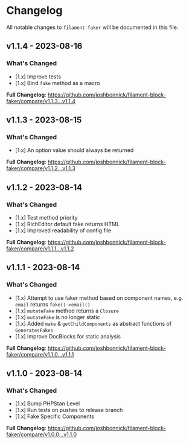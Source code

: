 # Changelog

All notable changes to `filament-faker` will be documented in this file.

## v1.1.4 - 2023-08-16

### What's Changed

- [1.x] Improve tests
- [1.x] Bind `fake` method as a macro

**Full Changelog**: https://github.com/joshbonnick/filament-block-faker/compare/v1.1.3...v1.1.4

## v1.1.3 - 2023-08-15

### What's Changed

- [1.x] An option value should always be returned

**Full Changelog**: https://github.com/joshbonnick/filament-block-faker/compare/v1.1.2...v1.1.3

## v1.1.2 - 2023-08-14

### What's Changed

- [1.x] Test method priority
- [1.x] RichEditor default fake returns HTML
- [1.x] Improved readability of config file

**Full Changelog**: https://github.com/joshbonnick/filament-block-faker/compare/v1.1.1...v1.1.2

## v1.1.1 - 2023-08-14

### What's Changed

- [1.x] Attempt to use faker method based on component names, e.g. `email` returns `fake()->email()`
- [1.x] `mutateFake` method returns a `Closure`
- [1.x] `mutateFake` is no longer static
- [1.x] Added `make` & `getChildComponents` as abstract functions of `GeneratesFakes`
- [1.x] Improve DocBlocks for static analysis

**Full Changelog**: https://github.com/joshbonnick/filament-block-faker/compare/v1.1.0...v1.1.1

## v1.1.0 - 2023-08-14

### What's Changed

- [1.x] Bump PHPStan Level
- [1.x] Run tests on pushes to release branch
- [1.x] Fake Specific Components

**Full Changelog**: https://github.com/joshbonnick/filament-block-faker/compare/v1.0.0...v1.1.0
